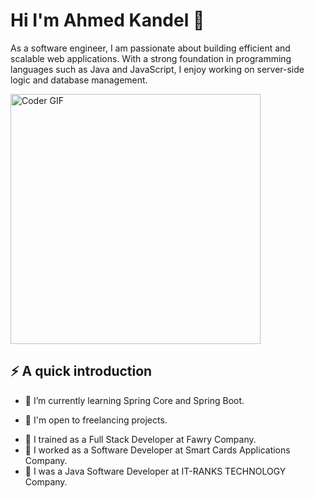 # Hi I'm Ahmed Kandel :wave:

As a software engineer, I am passionate about building efficient and scalable web applications. With a strong foundation in programming languages such as Java and JavaScript, I enjoy working on server-side logic and database management.

<img src="https://camo.githubusercontent.com/2309797487e5e969659a3b545c96151807b04120a9cc2985f632ec94ba00c9f3/68747470733a2f2f6d656469612e67697068792e636f6d2f6d656469612f53576f536b4e36447854737a71494b4571762f67697068792e676966" alt="Coder GIF" height="400" data-canonical-src="https://media.giphy.com/media/SWoSkN6DxTszqIKEqv/giphy.gif" style="max-width: 100%; display: flex;justify-content: center;" data-target="animated-image.originalImage">

## ⚡️ A quick introduction
* 🌱 I’m currently learning Spring Core and Spring Boot.
+ 💼 I'm open to freelancing projects.
- 🔭 I trained as a Full Stack Developer at Fawry Company.
- 🔭 I worked as a Software Developer at Smart Cards Applications Company.
- 🔭 I was a Java Software Developer at IT-RANKS TECHNOLOGY Company.         
